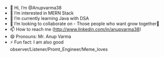 - 👋 Hi, I’m @Anupvarma38
- 👀 I’m interested in MERN Stack
- 🌱 I’m currently learning Java with DSA
- 💞️ I’m looking to collaborate on - Those people who want grow together🤞
- 📫 How to reach me (http://www.linkedin.com/in/anupvarma38)
- 😄 Pronouns: Mr. Anup Varma
- ⚡ Fun fact: I am also good observer/Listener/Promt_Engineer/Meme_loves

<!---
Anupvarma38/Anupvarma38 is a ✨ special ✨ repository because its `README.md` (this file) appears on your GitHub profile.
You can click the Preview link to take a look at your changes.
--->
